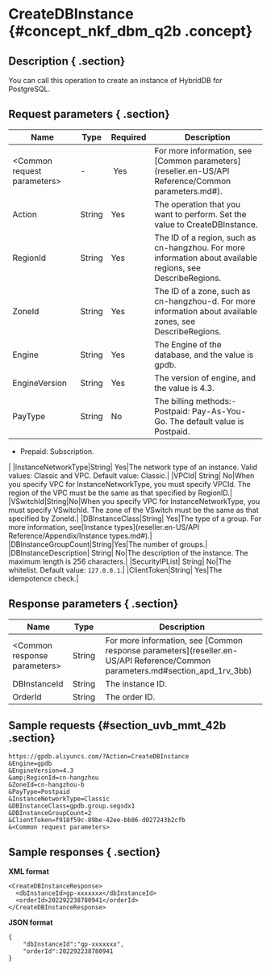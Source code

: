 # CreateDBInstance {#concept_nkf_dbm_q2b .concept}

## Description { .section}

You can call this operation to create an instance of HybridDB for PostgreSQL.

## Request parameters { .section}

|Name|Type|Required| Description|
|----|----|--------|------------|
|<Common request parameters\>|-| Yes|For more information, see [Common parameters](reseller.en-US/API Reference/Common parameters.md#).|
|Action|String|Yes|The operation that you want to perform. Set the value to CreateDBInstance.|
|RegionId|String|Yes|The ID of a region, such as cn-hangzhou. For more information about available regions, see DescribeRegions.|
|ZoneId|String|Yes|The ID of a zone, such as cn-hangzhou-d. For more information about available zones, see DescribeRegions.|
|Engine|String|Yes|The Engine of the database, and the value is gpdb.|
|EngineVersion|String|Yes|The version of engine, and the value is 4.3.|
|PayType|String|No|The billing methods:-   Postpaid: Pay-As-You-Go. The default value is Postpaid.
-   Prepaid: Subscription.

|
|InstanceNetworkType|String| Yes|The network type of an instance. Valid values: Classic and VPC. Default value: Classic.|
|VPCId| String| No|When you specify VPC for InstanceNetworkType, you must specify VPCId. The region of the VPC must be the same as that specified by RegionID.|
|VSwitchId|String|No|When you specify VPC for InstanceNetworkType, you must specify VSwitchId. The zone of the VSwitch must be the same as that specified by ZoneId.|
|DBInstanceClass|String| Yes|The type of a group. For more information, see[Instance types](reseller.en-US/API Reference/Appendix/Instance types.md#).|
|DBInstanceGroupCount|String|Yes|The number of groups.|
|DBInstanceDescription| String| No|The description of the instance. The maximum length is 256 characters.|
|SecurityIPList| String| No|The whitelist. Default value: `127.0.0.1`.|
|ClientToken|String| Yes|The idempotence check.|

## Response parameters { .section}

|Name|Type |Description|
|----|-----|-----------|
|<Common response parameters\>|String|For more information, see [Common response parameters](reseller.en-US/API Reference/Common parameters.md#section_apd_1rv_3bb)|
|DBInstanceId|String |The instance ID.|
|OrderId|String |The order ID.|

## Sample requests {#section_uvb_mmt_42b .section}

```
https://gpdb.aliyuncs.com/?Action=CreateDBInstance
&Engine=gpdb 
&EngineVersion=4.3
&amp;RegionId=cn-hangzhou
&ZoneId=cn-hangzhou-b
&PayType=Postpaid
&InstanceNetworkType=Classic
&DBInstanceClass=gpdb.group.segsdx1
&DBInstanceGroupCount=2
&ClientToken=f918f59c-89be-42ee-bb86-d027243b2cfb
&<Common request parameters>
```

## Sample responses { .section}

**XML format**

```
<CreateDBInstanceResponse>
  <dbInstanceId>gp-xxxxxxx</dbInstanceId>
  <orderId>202292238780941</orderId>
</CreateDBInstanceResponse>
```

**JSON format**

```
{
	"dbInstanceId":"gp-xxxxxxx",
	"orderId":202292238780941
}
```

